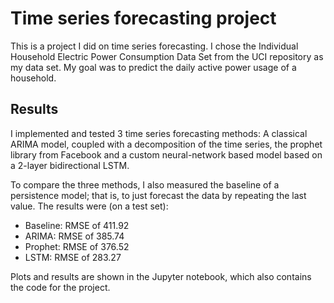 # Time series forecasting project

This is a project I did on time series forecasting.
I chose the Individual Household Electric Power Consumption Data Set
from the UCI repository as my data set. My goal was to predict the daily 
active power usage of a household.

## Results

I implemented and tested 3 time series forecasting methods: A classical ARIMA
model, coupled with a decomposition of the time series, the prophet library from Facebook
and a custom neural-network based model based on a 2-layer bidirectional LSTM.

To compare the three methods, I also measured the baseline of a persistence model; that is,
to just forecast the data by repeating the last value.
The results were (on a test set):

* Baseline: RMSE of 411.92
* ARIMA: RMSE of 385.74
* Prophet: RMSE of 376.52
* LSTM: RMSE of 283.27

Plots and results are shown in the Jupyter notebook, which also contains the code for the project.
